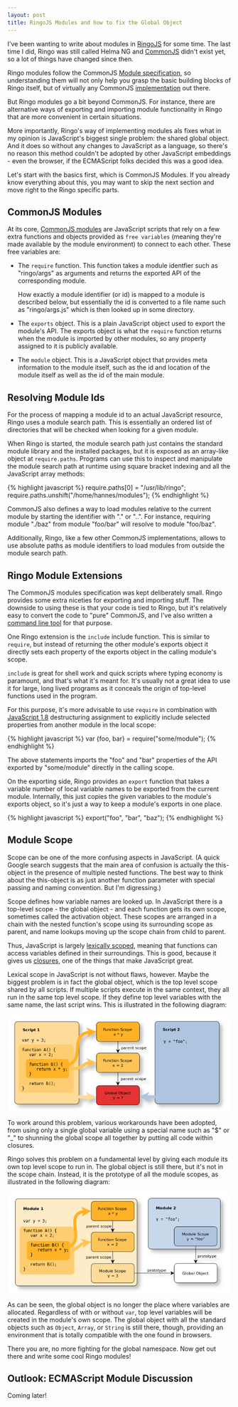 ```yaml
---
layout: post
title: RingoJS Modules and how to fix the Global Object
---
```


I've been wanting to write about modules in [RingoJS] for some time. The last
time I did, Ringo was still called Helma NG and [CommonJS] didn't exist yet, so
a lot of things have changed since then.

Ringo modules follow the CommonJS [Module specification][CommonJS Modules], so
understanding them will not only help you grasp the basic building blocks of
Ringo itself, but of virtually any CommonJS [implementation][CommonJS implementations]
out there.

But Ringo modules go a bit beyond CommonJS. For instance, there are alternative
ways of exporting and importing module functionality in Ringo that are more
convenient in certain situations.

More importantly, Ringo's way of implementing modules als fixes what in my
opinion is JavaScript's biggest single problem: the shared global object. And it
does so without any changes to JavaScript as a language, so there's no reason
this method couldn't be adopted by other JavaScript embeddings - even the
browser, if the ECMAScript folks decided this was a good idea.

Let's start with the basics first, which is CommonJS Modules. If you already
know everything about this, you may want to skip the next section and move
right to the Ringo specific parts.

## CommonJS Modules

At its core, [CommonJS modules] are JavaScript scripts that rely on a few extra
functions and objects provided as `free variables` (meaning they're made
available by the module environment) to connect to each other. These free
variables are:

 * The `require` function. This function takes a module identfier such as
   "ringo/args" as arguments and returns the exported API of the corresponding
   module.

   How exactly a module identifier (or id) is mapped to a module is
   described below, but essentially the id is converted to a file name such
   as "ringo/args.js" which is then looked up in some directory.

 * The `exports` object. This is a plain JavaScript object used to
   export the module's API. The exports object is what the `require` function
   returns when the module is imported by other modules, so any property
   assigned to it is publicly available.

 * The `module` object. This is a JavaScript object that provides meta information
   to the module itself, such as the id and location of the module itself as
   well as the id of the main module.

## Resolving Module Ids

For the process of mapping a module id to an actual JavaScript resource, Ringo
uses a module search path. This is essentially an ordered list of directories
that will be checked when looking for a given module.

When Ringo is started, the module search path just contains the standard module
library and the installed packages, but it is exposed as an array-like object at
`require.paths`. Programs can use this to inspect and manipulate the module
search path at runtime using square bracket indexing and all the JavaScript
array methods:

{% highlight javascript %}
require.paths[0] = "/usr/lib/ringo";
require.paths.unshift("/home/hannes/modules");
{% endhighlight %}

CommonJS also defines a way to load modules relative to the current module by
starting the identifier with "." or "..". For instance, requiring module
"./baz" from module "foo/bar" will resolve to module "foo/baz".

Additionally, Ringo, like a few other CommonJS implementations, allows to use
absolute paths as module identifiers to load modules from outside the module
search path.

## Ringo Module Extensions

The CommonJS modules specification was kept deliberately small. Ringo provides
some extra niceties for exporting and importing stuff. The downside to using
these is that your code is tied to Ringo, but it's relatively easy to convert
the code to "pure" CommonJS, and I've also written a [command line tool][commonize]
for that purpose.

One Ringo extension is the `include` include function. This is similar to
`require`, but instead of returning the other module's exports object it
directly sets each property of the exports object in the calling module's scope.

`include` is great for shell work and quick scripts where typing economy is
paramount, and that's what it's meant for. It's usually not a great idea to use
it for large, long lived programs as it conceals the origin of top-level
functions used in the program.

For this purpose, it's more advisable to use `require` in combination with
[JavaScript 1.8] destructuring assignment to explicitly include selected
properties from another module in the local scope:

{% highlight javascript %}
var {foo, bar} = require("some/module");
{% endhighlight %}

The above statements imports the "foo" and "bar" properties of the API exported
by "some/module" directly in the calling scope.

On the exporting side, Ringo provides an `export` function that takes a variable
number of local variable names to be exported from the current module.
Internally, this just copies the given variables to the module's exports object,
so it's just a way to keep a module's exports in one place.

{% highlight javascript %}
export("foo", "bar", "baz");
{% endhighlight %}

## Module Scope

Scope can be one of the more confusing aspects in JavaScript. (A quick Google
search suggests that the main area of confusion is actually the
this-object in the presence of multiple nested functions. The best way to think
about the this-object is as just another function parameter with special
passing and naming convention. But I'm digressing.)

Scope defines how variable names are looked up. In JavaScript there is a
top-level scope - the global object - and each function gets its own scope,
sometimes called the activation object. These scopes are arranged in a
chain with the nested function's scope using its surrounding scope as parent,
and name lookups moving up the scope chain from child to parent.

Thus, JavaScript is largely [lexically scoped][lexical scope], meaning that
functions can access variables defined in their surroundings. This is good,
because it gives us [closures], one of the things that make JavaScript great.

Lexical scope in JavaScript is not without flaws, however. Maybe the biggest
problem is in fact the global object, which is the top level scope shared by all
scripts. If multiple scripts execute in the same context, they all run in the
same top level scope. If they define top level variables with the same name,
the last script wins. This is illustrated in the following diagram:

![scriptscope]

To work around this problem, various workarounds have been adopted, from
using only a single global variable using a special name such as "$" or "_"
to shunning the global scope all together by putting all code within closures.

Ringo solves this problem on a fundamental level by giving each module its
own top level scope to run in. The global object is still there, but it's not
in the scope chain. Instead, it is the prototype of all the module scopes, as
illustrated in the following diagram:

![modulescope]

As can be seen, the global object is no longer the place where variables are
allocated. Regardless of with or without `var`, top level variables will be
created in the module's own scope. The global object with all the standard
objects such as `Object`, `Array`, or `String` is still there, though, providing
an environment that is totally compatible with the one found in browsers.

There you are, no more fighting for the global namespace. Now get out there
and write some cool Ringo modules!

## Outlook: ECMAScript Module Discussion

Coming later!

[ringojs]: http://ringojs.org/
[commonjs]: http://wiki.commonjs.org/
[commonjs modules]: http://wiki.commonjs.org/wiki/Modules/1.1
[commonjs implementations]: http://wiki.commonjs.org/wiki/Implementations
[commonize]: http://github.com/hns/commonize
[javascript 1.8]: https://developer.mozilla.org/en/new_in_javascript_1.8
[lexical scope]: http://en.wikipedia.org/wiki/Scope_(programming)#Lexical_versus_dynamic_scoping
[closures]: http://en.wikipedia.org/wiki/Closure_(computer_science)
[javascript needs modules]: http://blog.mozilla.com/dherman/2010/07/08/javascript-needs-modules/
[scriptscope]: /images/scriptscope.png
[modulescope]: /images/modulescope.png

